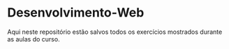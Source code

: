 # Desenvolvimento-Web

Aqui neste repositório estão salvos todos os exercícios mostrados durante as aulas do curso.